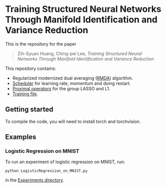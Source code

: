 # Training Structured Neural Networks Through Manifold Identification and Variance Reduction

This is the repository for the paper
> Zih-Syuan Huang, Ching-pei Lee, *Training Structured Neural Networks Through Manifold Identification and Variance Reduction*

This repository contains:
 - Regularized modernized dual averaging ([RMDA](https://github.com/zihsyuan1214/rmda/blob/main/RMDA/Optimizer/rmda.py)) algorithm.
 - [Scheduler](https://github.com/zihsyuan1214/rmda/blob/main/RMDA/ParamScheduler/param_scheduler.py) for learning rate, momentum and doing restart.  
 - [Proximal operators](https://github.com/zihsyuan1214/rmda/blob/main/RMDA/ProxFn/prox_fns.py) for the group LASSO and L1.
 - [Training file](https://github.com/zihsyuan1214/rmda/blob/main/RMDA/Train.py).

## Getting started
To compile the code, you will need to install torch and torchvision.

## Examples
### Logistic Regression on MNIST
To run an experiment of logistic regression on MNIST, run:

    python LogisticRegression_on_MNIST.py

in the [Experiments directory](https://github.com/zihsyuan1214/rmda/tree/main/Experiments).

